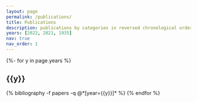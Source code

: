 ```yaml
---
layout: page
permalink: /publications/
title: Publications
description: publications by categories in reversed chronological order. generated by jekyll-scholar.
years: [2022, 2021, 1935]
nav: true
nav_order: 1
---
```

<!-- _pages/publications.md -->
<div class="publications">

{%- for y in page.years %}
  <h2 class="year">{{y}}</h2>
  {% bibliography -f papers -q @*[year={{y}}]* %}
{% endfor %}

</div>
